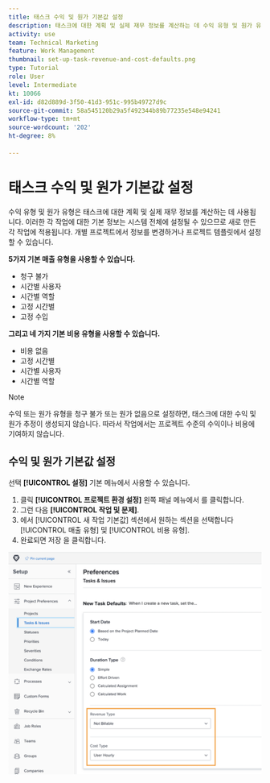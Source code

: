 ```yaml
---
title: 태스크 수익 및 원가 기본값 설정
description: 태스크에 대한 계획 및 실제 재무 정보를 계산하는 데 수익 유형 및 원가 유형을 사용하는 방법을 알아봅니다.
activity: use
team: Technical Marketing
feature: Work Management
thumbnail: set-up-task-revenue-and-cost-defaults.png
type: Tutorial
role: User
level: Intermediate
kt: 10066
exl-id: d82d889d-3f50-41d3-951c-995b49727d9c
source-git-commit: 58a545120b29a5f492344b89b77235e548e94241
workflow-type: tm+mt
source-wordcount: '202'
ht-degree: 8%

---
```


# 태스크 수익 및 원가 기본값 설정

수익 유형 및 원가 유형은 태스크에 대한 계획 및 실제 재무 정보를 계산하는 데 사용됩니다. 이러한 각 작업에 대한 기본 정보는 시스템 전체에 설정될 수 있으므로 새로 만든 각 작업에 적용됩니다. 개별 프로젝트에서 정보를 변경하거나 프로젝트 템플릿에서 설정할 수 있습니다.

**5가지 기본 매출 유형을 사용할 수 있습니다.**

* 청구 불가
* 시간별 사용자
* 시간별 역할
* 고정 시간별
* 고정 수입

**그리고 네 가지 기본 비용 유형을 사용할 수 있습니다.**

* 비용 없음
* 고정 시간별
* 시간별 사용자
* 시간별 역할

>[!NOTE]
>
>수익 또는 원가 유형을 청구 불가 또는 원가 없음으로 설정하면, 태스크에 대한 수익 및 원가 추정이 생성되지 않습니다. 따라서 작업에서는 프로젝트 수준의 수익이나 비용에 기여하지 않습니다.

## 수익 및 원가 기본값 설정

선택 **[!UICONTROL 설정]** 기본 메뉴에서 사용할 수 있습니다.

1. 클릭 **[!UICONTROL 프로젝트 환경 설정]** 왼쪽 패널 메뉴에서 를 클릭합니다.
1. 그런 다음 **[!UICONTROL 작업 및 문제]**.
1. 에서 [!UICONTROL 새 작업 기본값] 섹션에서 원하는 섹션을 선택합니다 [!UICONTROL 매출 유형] 및 [!UICONTROL 비용 유형].
1. 완료되면 저장 을 클릭합니다.

![매출 및 비용 기본값을 설정하는 이미지](assets/setting-up-finances-3.png)
